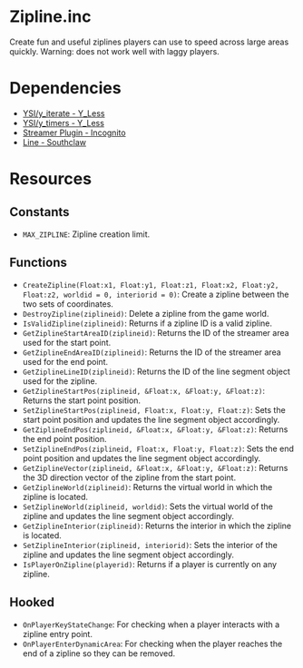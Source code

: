 # Zipline.inc

Create fun and useful ziplines players can use to speed across large areas quickly. Warning: does not work well with laggy players.


# Dependencies

- [YSI/y_iterate - Y_Less](http://github.com/Y-Less/YSI)
- [YSI/y_timers - Y_Less](http://github.com/Y-Less/YSI)
- [Streamer Plugin - Incognito](http://github.com/samp-incognito/samp-streamer-plugin)
- [Line - Southclaw](http://github.com/Southclaw/Line)


# Resources


## Constants

- ```MAX_ZIPLINE```: Zipline creation limit.


## Functions

- ```CreateZipline(Float:x1, Float:y1, Float:z1, Float:x2, Float:y2, Float:z2, worldid = 0, interiorid = 0)```: Create a zipline between the two sets of coordinates.
- ```DestroyZipline(ziplineid)```: Delete a zipline from the game world.
- ```IsValidZipline(ziplineid)```: Returns if a zipline ID is a valid zipline.
- ```GetZiplineStartAreaID(ziplineid)```: Returns the ID of the streamer area used for the start point.
- ```GetZiplineEndAreaID(ziplineid)```: Returns the ID of the streamer area used for the end point.
- ```GetZiplineLineID(ziplineid)```: Returns the ID of the line segment object used for the zipline.
- ```GetZiplineStartPos(ziplineid, &Float:x, &Float:y, &Float:z)```: Returns the start point position.
- ```SetZiplineStartPos(ziplineid, Float:x, Float:y, Float:z)```: Sets the start point position and updates the line segment object accordingly.
- ```GetZiplineEndPos(ziplineid, &Float:x, &Float:y, &Float:z)```: Returns the end point position.
- ```SetZiplineEndPos(ziplineid, Float:x, Float:y, Float:z)```: Sets the end point position and updates the line segment object accordingly.
- ```GetZiplineVector(ziplineid, &Float:x, &Float:y, &Float:z)```: Returns the 3D direction vector of the zipline from the start point.
- ```GetZiplineWorld(ziplineid)```: Returns the virtual world in which the zipline is located.
- ```SetZiplineWorld(ziplineid, worldid)```: Sets the virtual world of the zipline and updates the line segment object accordingly.
- ```GetZiplineInterior(ziplineid)```: Returns the interior in which the zipline is located.
- ```SetZiplineInterior(ziplineid, interiorid)```: Sets the interior of the zipline and updates the line segment object accordingly.
- ```IsPlayerOnZipline(playerid)```: Returns if a player is currently on any zipline.


## Hooked

- ```OnPlayerKeyStateChange```: For checking when a player interacts with a zipline entry point.
- ```OnPlayerEnterDynamicArea```: For checking when the player reaches the end of a zipline so they can be removed.
